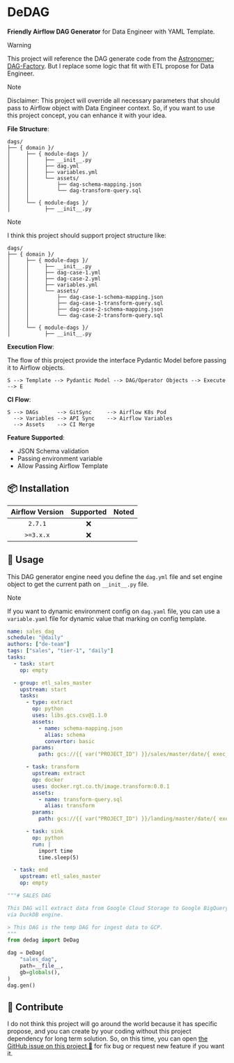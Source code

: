 # DeDAG

**Friendly Airflow DAG Generator** for Data Engineer with YAML Template.

> [!WARNING]
> This project will reference the DAG generate code from the [Astronomer: DAG-Factory](https://github.com/astronomer/dag-factory).
> But I replace some logic that fit with ETL propose for Data Engineer.

> [!NOTE]
> Disclaimer: This project will override all necessary parameters that should
> pass to Airflow object with Data Engineer context. So, if you want to use this
> project concept, you can enhance it with your idea.

**File Structure**:

```text
dags/
├── { domain }/
│     ├── { module-dags }/
│     │     ├── __init__.py
│     │     ├── dag.yml
│     │     ├── variables.yml
│     │     └── assets/
│     │         ├── dag-schema-mapping.json
│     │         └── dag-transform-query.sql
│     │
│     └── { module-dags }/
│           ├── __init__.py
```

> [!NOTE]
> I think this project should support project structure like:
>
> ```text
> dags/
> ├── { domain }/
> │     ├── { module-dags }/
> │     │     ├── __init__.py
> │     │     ├── dag-case-1.yml
> │     │     ├── dag-case-2.yml
> │     │     ├── variables.yml
> │     │     └── assets/
> │     │         ├── dag-case-1-schema-mapping.json
> │     │         ├── dag-case-1-transform-query.sql
> │     │         ├── dag-case-2-schema-mapping.json
> │     │         └── dag-case-2-transform-query.sql
> │     │
> │     └── { module-dags }/
> │           ├── __init__.py
> ```

**Execution Flow**:

The flow of this project provide the interface Pydantic Model before
passing it to Airflow objects.

```text
S --> Template --> Pydantic Model --> DAG/Operator Objects --> Execute --> E
```

**CI Flow**:

```text
S --> DAGs      --> GitSync     --> Airflow K8s Pod
  --> Variables --> API Sync    --> Airflow Variables
  --> Assets    --> CI Merge
```

**Feature Supported**:

- JSON Schema validation
- Passing environment variable
- Allow Passing Airflow Template

## 📦 Installation

| Airflow Version | Supported | Noted |
|:---------------:|:---------:|-------|
|     `2.7.1`     |    :x:    |       |
|    `>=3.x.x`    |    :x:    |       |

## 🎯 Usage

This DAG generator engine need you define the `dag.yml` file and set engine
object to get the current path on `__init__.py` file.

> [!NOTE]
> If you want to dynamic environment config on `dag.yaml` file, you can use a
> `variable.yaml` file for dynamic value that marking on config template.

```yaml
name: sales_dag
schedule: "@daily"
authors: ["de-team"]
tags: ["sales", "tier-1", "daily"]
tasks:
  - task: start
    op: empty

  - group: etl_sales_master
    upstream: start
    tasks:
      - type: extract
        op: python
        uses: libs.gcs.csv@1.1.0
        assets:
          - name: schema-mapping.json
            alias: schema
            convertor: basic
        params:
          path: gcs://{{ var("PROJECT_ID") }}/sales/master/date/{ exec_date:%y }

      - task: transform
        upstream: extract
        op: docker
        uses: docker.rgt.co.th/image.transform:0.0.1
        assets:
          - name: transform-query.sql
            alias: transform
        params:
          path: gcs://{{ var("PROJECT_ID") }}/landing/master/date/{ exec_date:%y }

      - task: sink
        op: python
        run: |
          import time
          time.sleep(5)

  - task: end
    upstream: etl_sales_master
    op: empty
```

```python
"""# SALES DAG

This DAG will extract data from Google Cloud Storage to Google BigQuery LakeHouse
via DuckDB engine.

> This DAG is the temp DAG for ingest data to GCP.
"""
from dedag import DeDag

dag = DeDag(
    "sales_dag",
    path=__file__,
    gb=globals(),
)
dag.gen()
```

## 💬 Contribute

I do not think this project will go around the world because it has specific propose,
and you can create by your coding without this project dependency for long term
solution. So, on this time, you can open [the GitHub issue on this project :raised_hands:](https://github.com/ddeutils/dedag/issues)
for fix bug or request new feature if you want it.
